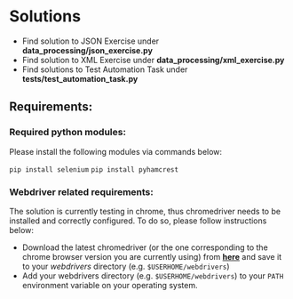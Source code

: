 # Solutions
- Find solution to JSON Exercise under __data_processing/json_exercise.py__
- Find solution to XML Exercise under __data_processing/xml_exercise.py__
- Find solutions to Test Automation Task under __tests/test_automation_task.py__

## Requirements:
### Required python modules:
Please install the following modules via commands below:

`pip install selenium`
`pip install pyhamcrest`
### Webdriver related requirements:
The solution is currently testing in chrome, thus chromedriver needs to be installed
and correctly configured. To do so, please follow instructions below:
- Download the latest chromedriver (or the one corresponding to the chrome browser version
you are currently using) from __[here](https://sites.google.com/a/chromium.org/chromedriver/downloads)__
and save it to your *webdrivers* directory (e.g. `$USERHOME/webdrivers`)
- Add your webdrivers directory (e.g. `$USERHOME/webdrivers`) to your `PATH` environment
variable on your operating system.